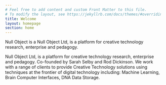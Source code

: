 ```yaml
---
# Feel free to add content and custom Front Matter to this file.
# To modify the layout, see https://jekyllrb.com/docs/themes/#overriding-theme-defaults
title: Welcome
layout: homepage
section: home
---
```



Null Object is a Null Object Ltd, is a platform for creative technology research, enterprise and pedagogy.

Null Object Ltd, is a platform for creative technology research, enterprise and pedagogy. Co-founded by Sarah Selby and Rod Dickinson. We work with a range of clients to provide Creative Technology solutions using techniques at the frontier of digital technology including: Machine Learning, Brain Computer Interfaces, DNA Data Storage.
